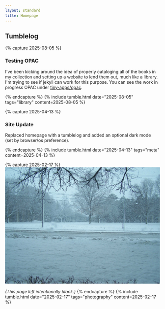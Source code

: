 ```yaml
---
layout: standard
title: Homepage
---
```


## Tumblelog

{% capture 2025-08-05 %}
### Testing OPAC
I've been kicking around the idea of properly cataloging all of the books in my collection and setting up a website to lend them out, much like a library.  I'm trying to see if jekyll can work for this purpose.  You can see the work in progress OPAC under [tiny-apps/opac](/tiny-apps/opac/).

{% endcapture %}
{% include tumble.html date="2025-08-05" tags="library" content=2025-08-05 %}

{% capture 2025-04-13 %}
### Site Update
Replaced homepage with a tumblelog and added an optional dark mode (set by browser/os preference).

{% endcapture %}
{% include tumble.html date="2025-04-13" tags="meta" content=2025-04-13 %}

{% capture 2025-02-17 %}
![A snowy scene with a blue-grey overcast sky.  Twigs are barely visible poking through the snow, and the right sides of tree trunks are coated in snow.  Smudges of water obscure small parts of the frame, as snow hits the camera.  A road with powerlines next to it runs from left to right, lightly plowed.](resources/100_9451.JPG)

*(This page left intentionally blank.)*
{% endcapture %}
{% include tumble.html date="2025-02-17" tags="photography" content=2025-02-17 %}

<!-- [Older Posts &rarr;](/tumble_archive.html) -->
